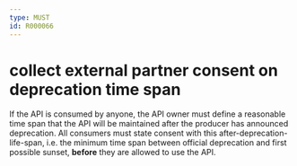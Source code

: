 ```yaml
---
type: MUST
id: R000066
---
```


# collect external partner consent on deprecation time span

If the API is consumed by anyone, the API owner must define a reasonable time span that the API will be maintained after the producer has announced deprecation. All consumers must state consent with this after-deprecation-life-span, i.e. the minimum time span between official deprecation and first possible sunset, **before** they are allowed to use the API.
